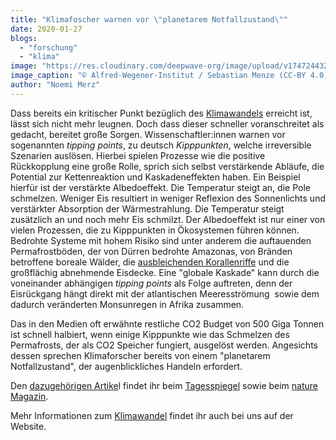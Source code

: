 ```yaml
---
title: "Klimafoscher warnen vor \"planetarem Notfallzustand\""
date: 2020-01-27
blogs: 
  - "forschung"
  - "klima"
image: "https://res.cloudinary.com/deepwave-org/image/upload/v1747244323/deepwave.org/eisschmelze-eis-polkappen-antarktis-arktis-106_v-img__16__9__xl_-d31c35f8186ebeb80b0cd843a7c267a0e0c81647.jpg"
image_caption: "© Alfred-Wegener-Institut / Sebastian Menze (CC-BY 4.0)"
author: "Noemi Merz"
---
```


Dass bereits ein kritischer Punkt bezüglich des [Klimawandels](https://www.deepwave.org/die-ozeane/klimawandel/) erreicht ist, lässt sich nicht mehr leugnen. Doch dass dieser schneller voranschreitet als gedacht, bereitet große Sorgen. Wissenschaftler:innen warnen vor sogenannten _tipping points_, zu deutsch _Kipppunkten_, welche irreversible Szenarien auslösen. Hierbei spielen Prozesse wie die positive Rückkopplung eine große Rolle, sprich sich selbst verstärkende Abläufe, die Potential zur Kettenreaktion und Kaskadeneffekten haben. Ein Beispiel hierfür ist der verstärkte Albedoeffekt. Die Temperatur steigt an, die Pole schmelzen. Weniger Eis resultiert in weniger Reflexion des Sonnenlichts und verstärkter Absorption der Wärmestrahlung. Die Temperatur steigt zusätzlich an und noch mehr Eis schmilzt. Der Albedoeffekt ist nur einer von vielen Prozessen, die zu Kipppunkten in Ökosystemen führen können. Bedrohte Systeme mit hohem Risiko sind unter anderem die auftauenden Permafrostböden, der von Dürren bedrohte Amazonas, von Bränden betroffene boreale Wälder, die [ausbleichenden Korallenriffe](https://www.deepwave.org/die-ozeane/korallen/) und die großflächig abnehmende Eisdecke. Eine "globale Kaskade" kann durch die voneinander abhängigen _tipping points_ als Folge auftreten, denn der Eisrückgang hängt direkt mit der atlantischen Meeresströmung  sowie dem dadurch veränderten Monsunregen in Afrika zusammen.

Das in den Medien oft erwähnte restliche CO2 Budget von 500 Giga Tonnen ist schnell halbiert, wenn einige Kipppunkte wie das Schmelzen des Permafrosts, der als CO2 Speicher fungiert, ausgelöst werden. Angesichts dessen sprechen Klimaforscher bereits von einem "planetarem Notfallzustand", der augenblickliches Handeln erfordert.

Den [dazugehörigen Artike](https://www.tagesspiegel.de/wissen/drastische-verschaerfung-der-erderwaermung-klimaforscher-warnen-vor-planetarem-notfallzustand/25278088.html)l findet ihr beim [Tagesspiegel](https://www.tagesspiegel.de) sowie beim [nature Magazin](https://www.nature.com/articles/d41586-019-03595-0).

Mehr Informationen zum [Klimawandel](https://www.deepwave.org/die-ozeane/klimawandel/) findet ihr auch bei uns auf der Website.
